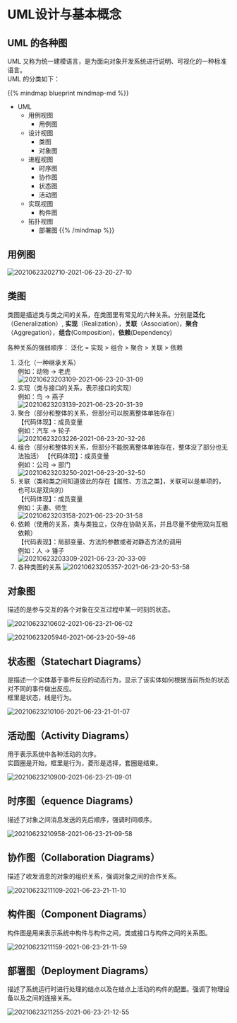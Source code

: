 # UML设计与基本概念


## UML 的各种图

UML 又称为统一建模语言，是为面向对象开发系统进行说明、可视化的一种标准语言。  
UML 的分类如下：

{{% mindmap blueprint mindmap-md %}}

- UML
  - 用例视图
    - 用例图
  - 设计视图
    - 类图
    - 对象图
  - 进程视图
    - 时序图
    - 协作图
    - 状态图
    - 活动图
  - 实现视图
    - 构件图
  - 拓扑视图
    - 部署图
{{% /mindmap %}}

## 用例图

![20210623202710-2021-06-23-20-27-10](https://cdn.jsdelivr.net/gh/Gethin1990/PicBed/BlogImg/20210623202710-2021-06-23-20-27-10.png)

## 类图

类图是描述类与类之间的关系，在类图里有常见的六种关系。分别是**泛化**（Generalization）,  **实现**（Realization），**关联**（Association)，**聚合**（Aggregation），**组合**(Composition)，**依赖**(Dependency)

各种关系的强弱顺序： 泛化 = 实现 > 组合 > 聚合 > 关联 > 依赖

1. 泛化（一种继承关系）  
    例如：动物 -> 老虎  
    ![20210623203109-2021-06-23-20-31-09](https://cdn.jsdelivr.net/gh/Gethin1990/PicBed/BlogImg/20210623203109-2021-06-23-20-31-09.png)
2. 实现（类与接口的关系，表示接口的实现）  
    例如：鸟 -> 燕子  
    ![20210623203139-2021-06-23-20-31-39](https://cdn.jsdelivr.net/gh/Gethin1990/PicBed/BlogImg/20210623203139-2021-06-23-20-31-39.png)
3. 聚合（部分和整体的关系，但部分可以脱离整体单独存在）  
   【代码体现】：成员变量  
   例如：汽车 -> 轮子  
    ![20210623203226-2021-06-23-20-32-26](https://cdn.jsdelivr.net/gh/Gethin1990/PicBed/BlogImg/20210623203226-2021-06-23-20-32-26.png)
4. 组合（部分和整体的关系，但部分不能脱离整体单独存在，整体没了部分也无法独活）
   【代码体现】：成员变量  
   例如：公司 -> 部门  
    ![20210623203250-2021-06-23-20-32-50](https://cdn.jsdelivr.net/gh/Gethin1990/PicBed/BlogImg/20210623203250-2021-06-23-20-32-50.png)
5. 关联（类和类之间知道彼此的存在【属性、方法之类】，关联可以是单项的，也可以是双向的）  
   【代码体现】：成员变量  
   例如：夫妻、师生  
    ![20210623203158-2021-06-23-20-31-58](https://cdn.jsdelivr.net/gh/Gethin1990/PicBed/BlogImg/20210623203158-2021-06-23-20-31-58.png)
6. 依赖（使用的关系，类与类独立，仅存在协助关系，并且尽量不使用双向互相依赖）  
   【代码表现】：局部变量、方法的参数或者对静态方法的调用  
   例如：人 -> 锤子  
    ![20210623203309-2021-06-23-20-33-09](https://cdn.jsdelivr.net/gh/Gethin1990/PicBed/BlogImg/20210623203309-2021-06-23-20-33-09.png)
7. 各种类图的关系
   ![20210623205357-2021-06-23-20-53-58](https://cdn.jsdelivr.net/gh/Gethin1990/PicBed/BlogImg/20210623205357-2021-06-23-20-53-58.png)

## 对象图

描述的是参与交互的各个对象在交互过程中某一时刻的状态。

![20210623210602-2021-06-23-21-06-02](https://cdn.jsdelivr.net/gh/Gethin1990/PicBed/BlogImg/20210623210602-2021-06-23-21-06-02.png)

![20210623205946-2021-06-23-20-59-46](https://cdn.jsdelivr.net/gh/Gethin1990/PicBed/BlogImg/20210623205946-2021-06-23-20-59-46.png)

## 状态图（Statechart Diagrams）

是描述一个实体基于事件反应的动态行为，显示了该实体如何根据当前所处的状态对不同的事件做出反应。  
框里是状态，线是行为。  

![20210623210106-2021-06-23-21-01-07](https://cdn.jsdelivr.net/gh/Gethin1990/PicBed/BlogImg/20210623210106-2021-06-23-21-01-07.png)

## 活动图（Activity Diagrams）

用于表示系统中各种活动的次序。  
实圆圈是开始，框里是行为，菱形是选择，套圈是结束。

![20210623210900-2021-06-23-21-09-01](https://cdn.jsdelivr.net/gh/Gethin1990/PicBed/BlogImg/20210623210900-2021-06-23-21-09-01.png)

## 时序图（equence Diagrams）

描述了对象之间消息发送的先后顺序，强调时间顺序。

![20210623210958-2021-06-23-21-09-58](https://cdn.jsdelivr.net/gh/Gethin1990/PicBed/BlogImg/20210623210958-2021-06-23-21-09-58.png)

## 协作图（Collaboration Diagrams）

描述了收发消息的对象的组织关系，强调对象之间的合作关系。

![20210623211109-2021-06-23-21-11-10](https://cdn.jsdelivr.net/gh/Gethin1990/PicBed/BlogImg/20210623211109-2021-06-23-21-11-10.png)

## 构件图（Component Diagrams）

构件图是用来表示系统中构件与构件之间，类或接口与构件之间的关系图。

![20210623211159-2021-06-23-21-11-59](https://cdn.jsdelivr.net/gh/Gethin1990/PicBed/BlogImg/20210623211159-2021-06-23-21-11-59.png)

## 部署图（Deployment Diagrams）

描述了系统运行时进行处理的结点以及在结点上活动的构件的配置。强调了物理设备以及之间的连接关系。

![20210623211255-2021-06-23-21-12-55](https://cdn.jsdelivr.net/gh/Gethin1990/PicBed/BlogImg/20210623211255-2021-06-23-21-12-55.png)

